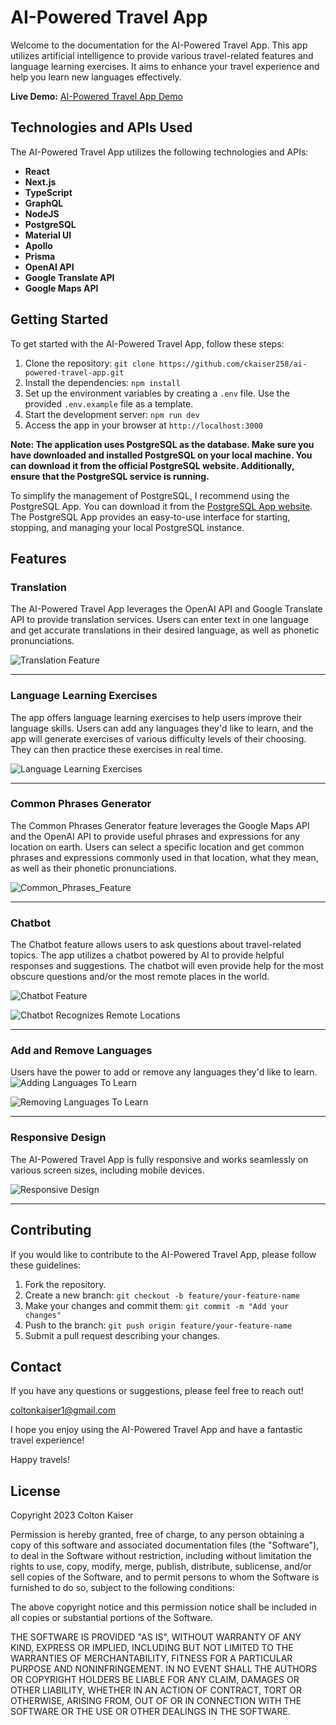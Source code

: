 # AI-Powered Travel App

Welcome to the documentation for the AI-Powered Travel App. This app utilizes artificial intelligence to provide various travel-related features and language learning exercises. It aims to enhance your travel experience and help you learn new languages effectively.

**Live Demo:** [AI-Powered Travel App Demo](https://aitravelapp.vercel.app/)

## Technologies and APIs Used

The AI-Powered Travel App utilizes the following technologies and APIs:

- **React**
- **Next.js**
- **TypeScript**
- **GraphQL**
- **NodeJS**
- **PostgreSQL**
- **Material UI**
- **Apollo**
- **Prisma**
- **OpenAI API**
- **Google Translate API**
- **Google Maps API**

## Getting Started

To get started with the AI-Powered Travel App, follow these steps:

1. Clone the repository: `git clone https://github.com/ckaiser258/ai-powered-travel-app.git`
2. Install the dependencies: `npm install`
3. Set up the environment variables by creating a `.env` file. Use the provided `.env.example` file as a template.
4. Start the development server: `npm run dev`
5. Access the app in your browser at `http://localhost:3000`

**Note: The application uses PostgreSQL as the database. Make sure you have downloaded and installed PostgreSQL on your local machine. You can download it from the official PostgreSQL website. Additionally, ensure that the PostgreSQL service is running.**

To simplify the management of PostgreSQL, I recommend using the PostgreSQL App. You can download it from the [PostgreSQL App website](https://postgresapp.com). The PostgreSQL App provides an easy-to-use interface for starting, stopping, and managing your local PostgreSQL instance.

## Features

### Translation

The AI-Powered Travel App leverages the OpenAI API and Google Translate API to provide translation services. Users can enter text in one language and get accurate translations in their desired language, as well as phonetic pronunciations.

![Translation Feature](https://github.com/ckaiser258/ai-powered-travel-app/assets/62724182/a2608faf-c53a-4989-874a-acfdd5df11ec)

---

### Language Learning Exercises

The app offers language learning exercises to help users improve their language skills. Users can add any languages they'd like to learn, and the app will generate exercises of various difficulty levels of their choosing. They can then practice these exercises in real time.

![Language Learning Exercises](https://github.com/ckaiser258/ai-powered-travel-app/assets/62724182/74393a97-ea82-4b2a-8c61-7a6d848d5e3b)

---

### Common Phrases Generator

The Common Phrases Generator feature leverages the Google Maps API and the OpenAI API to provide useful phrases and expressions for any location on earth. Users can select a specific location and get common phrases and expressions commonly used in that location, what they mean, as well as their phonetic pronunciations.

![Common_Phrases_Feature](https://github.com/ckaiser258/ai-powered-travel-app/assets/62724182/1b34b3e3-722e-465a-ad62-06dee18d4ec1)

---

### Chatbot

The Chatbot feature allows users to ask questions about travel-related topics. The app utilizes a chatbot powered by AI to provide helpful responses and suggestions. The chatbot will even provide help for the most obscure questions and/or the most remote places in the world.

![Chatbot Feature](https://github.com/ckaiser258/ai-powered-travel-app/assets/62724182/3c017471-6030-4e6a-a8bd-21a79e9dadf7)

![Chatbot Recognizes Remote Locations](https://github.com/ckaiser258/ai-powered-travel-app/assets/62724182/f62d45ad-9de8-468a-9ebf-e5ecdcbf3441)

---

### Add and Remove Languages
Users have the power to add or remove any languages they'd like to learn.
![Adding Languages To Learn](https://github.com/ckaiser258/ai-powered-travel-app/assets/62724182/ffefb307-03ae-409f-8036-ea8f1274625a)

![Removing Languages To Learn](https://github.com/ckaiser258/ai-powered-travel-app/assets/62724182/b9a7fe39-5bf7-45bd-aec3-58d09fd9da24)

---

### Responsive Design

The AI-Powered Travel App is fully responsive and works seamlessly on various screen sizes, including mobile devices.

![Responsive Design](https://github.com/ckaiser258/ai-powered-travel-app/assets/62724182/cbf07b9a-6ac3-4ab1-bbf0-a5895c662c65)

---

## Contributing

If you would like to contribute to the AI-Powered Travel App, please follow these guidelines:

1. Fork the repository.
2. Create a new branch: `git checkout -b feature/your-feature-name`
3. Make your changes and commit them: `git commit -m "Add your changes"`
4. Push to the branch: `git push origin feature/your-feature-name`
5. Submit a pull request describing your changes.

## Contact

If you have any questions or suggestions, please feel free to reach out!

coltonkaiser1@gmail.com

I hope you enjoy using the AI-Powered Travel App and have a fantastic travel experience!

Happy travels!

## License

Copyright 2023 Colton Kaiser

Permission is hereby granted, free of charge, to any person obtaining a copy of this software and associated documentation files (the "Software"), to deal in the Software without restriction, including without limitation the rights to use, copy, modify, merge, publish, distribute, sublicense, and/or sell copies of the Software, and to permit persons to whom the Software is furnished to do so, subject to the following conditions:

The above copyright notice and this permission notice shall be included in all copies or substantial portions of the Software.

THE SOFTWARE IS PROVIDED "AS IS", WITHOUT WARRANTY OF ANY KIND, EXPRESS OR IMPLIED, INCLUDING BUT NOT LIMITED TO THE WARRANTIES OF MERCHANTABILITY, FITNESS FOR A PARTICULAR PURPOSE AND NONINFRINGEMENT. IN NO EVENT SHALL THE AUTHORS OR COPYRIGHT HOLDERS BE LIABLE FOR ANY CLAIM, DAMAGES OR OTHER LIABILITY, WHETHER IN AN ACTION OF CONTRACT, TORT OR OTHERWISE, ARISING FROM, OUT OF OR IN CONNECTION WITH THE SOFTWARE OR THE USE OR OTHER DEALINGS IN THE SOFTWARE.
